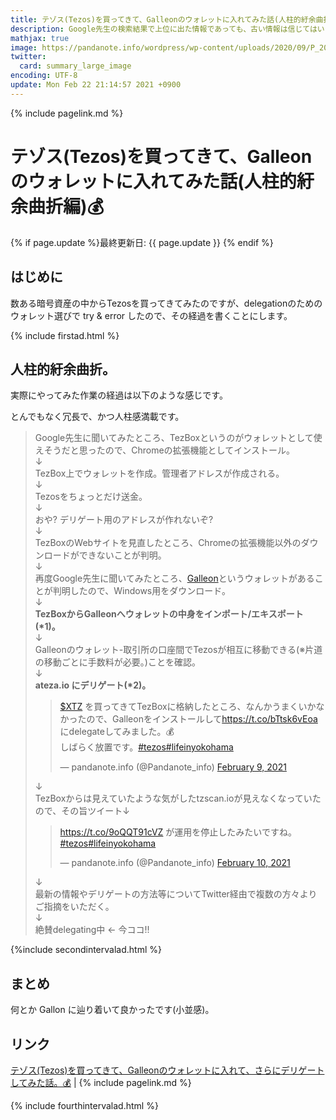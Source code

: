 ```yaml
---
title: テゾス(Tezos)を買ってきて、Galleonのウォレットに入れてみた話(人柱的紆余曲折編)💰 - panda大学習帳外伝
description: Google先生の検索結果で上位に出た情報であっても、古い情報は信じてはいけませんよ的な話です。
mathjax: true
image: https://pandanote.info/wordpress/wp-content/uploads/2020/09/P_20200905_173319_vHDR_On_HP-scaled.jpg
twitter: 
  card: summary_large_image
encoding: UTF-8
update: Mon Feb 22 21:14:57 2021 +0900
---
```

{% include pagelink.md %}
# テゾス(Tezos)を買ってきて、Galleonのウォレットに入れてみた話(人柱的紆余曲折編)💰
{% if page.update %}最終更新日: {{ page.update }} {% endif %}
## はじめに
数ある暗号資産の中からTezosを買ってきてみたのですが、delegationのためのウォレット選びで try & error したので、その経過を書くことにします。

{% include firstad.html %}

## 人柱的紆余曲折。
実際にやってみた作業の経過は以下のような感じです。

とんでもなく冗長で、かつ人柱感満載です。

>Google先生に聞いてみたところ、TezBoxというのがウォレットとして使えそうだと思ったので、Chromeの拡張機能としてインストール。<br>
>   ↓<br>
>TezBox上でウォレットを作成。管理者アドレスが作成される。<br>
>   ↓<br>
>Tezosをちょっとだけ送金。<br>
>   ↓<br>
>おや? デリゲート用のアドレスが作れないぞ?<br>
>   ↓<br>
>TezBoxのWebサイトを見直したところ、Chromeの拡張機能以外のダウンロードができないことが判明。<br>
>   ↓<br>
>再度Google先生に聞いてみたところ、<a href="https://cryptonomic.tech/galleon.html">Galleon</a>というウォレットがあることが判明したので、Windows用をダウンロード。<br>
>   ↓<br>
><strong>TezBoxからGalleonへウォレットの中身をインポート/エキスポート(*1)。</strong><br>
>   ↓<br>
>Galleonのウォレット-取引所の口座間でTezosが相互に移動できる(※片道の移動ごとに手数料が必要。)ことを確認。<br>
>   ↓<br>
><strong>ateza.io にデリゲート(*2)。</strong>
><blockquote class="twitter-tweet"><p lang="ja" dir="ltr"><a href="https://twitter.com/search?q=%24XTZ&amp;src=ctag&amp;ref_src=twsrc%5Etfw">$XTZ</a> を買ってきてTezBoxに格納したところ、なんかうまくいかなかったので、Galleonをインストールして<a href="https://t.co/bTtsk6vEoa">https://t.co/bTtsk6vEoa</a>にdelegateしてみました。💰<br>しばらく放置です。<a href="https://twitter.com/hashtag/tezos?src=hash&amp;ref_src=twsrc%5Etfw">#tezos</a><a href="https://twitter.com/hashtag/lifeinyokohama?src=hash&amp;ref_src=twsrc%5Etfw">#lifeinyokohama</a></p>&mdash; pandanote.info (@Pandanote_info) <a href="https://twitter.com/Pandanote_info/status/1359135135493361668?ref_src=twsrc%5Etfw">February 9, 2021</a></blockquote> <script async src="https://platform.twitter.com/widgets.js" charset="utf-8"></script>
>   ↓<br>
>TezBoxからは見えていたような気がしたtzscan.ioが見えなくなっていたので、その旨ツイート↓
><blockquote class="twitter-tweet"><p lang="ja" dir="ltr"><a href="https://t.co/9oQQT91cVZ">https://t.co/9oQQT91cVZ</a> が運用を停止したみたいですね。<a href="https://twitter.com/hashtag/tezos?src=hash&amp;ref_src=twsrc%5Etfw">#tezos</a><a href="https://twitter.com/hashtag/lifeinyokohama?src=hash&amp;ref_src=twsrc%5Etfw">#lifeinyokohama</a></p>&mdash; pandanote.info (@Pandanote_info) <a href="https://twitter.com/Pandanote_info/status/1359497603864358915?ref_src=twsrc%5Etfw">February 10, 2021</a></blockquote> <script async src="https://platform.twitter.com/widgets.js" charset="utf-8"></script>
>   ↓<br>
>最新の情報やデリゲートの方法等についてTwitter経由で複数の方々よりご指摘をいただく。<br>
>   ↓<br>
>絶賛delegating中 ← 今ココ!!


{%include secondintervalad.html %}

## まとめ
何とか Gallon に辿り着いて良かったです(小並感)。

## リンク
[テゾス(Tezos)を買ってきて、Galleonのウォレットに入れて、さらにデリゲートしてみた話。💰](https://pandanote.info/?p=7281) \| {% include pagelink.md %}

{% include fourthintervalad.html %}
